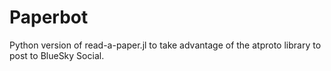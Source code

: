 # Paperbot

Python version of read-a-paper.jl to take advantage of the atproto library to
post to BlueSky Social.

